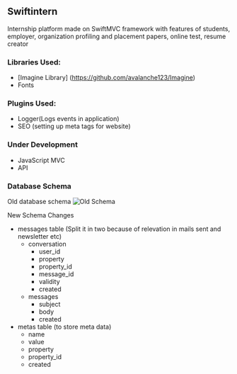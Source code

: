 ## Swiftintern ##
Internship platform made on SwiftMVC framework with features of students, employer, organization profiling and placement papers, online test, resume creator

### Libraries Used: ###
- [Imagine Library] (https://github.com/avalanche123/Imagine)
- Fonts

### Plugins Used: ###
- Logger(Logs events in application)
- SEO (setting up meta tags for website)
 
### Under Development ###
- JavaScript MVC
- API

### Database Schema ###
Old database schema
![Old Schema](https://97737482b27309a5b4daff7d6fc6d47f0100ec30.googledrive.com/secure/AAyT6L-A1dhWZgyYjXsS3_OFBSjoQpO2Y7yjvyqlnkf7FOZoP18BdGHFiWCDxHDqQZYDK4vLA4IwIQbI2u62DmOckwiUGTebznheTjEG624HSHQbG83OImXsn8CWGpsSA0IywzPKFya0h-bxqprXd7uYg3vOKpDAGhkNcgErKyvalt7ag-Y4egnrHEWGBAaxCUaIRwZ371ifXB0JFDc9-eOBPql2l3svLnMCLBpWdIHewXnWAslKA4LCapFTcSAQk_Y3C4TJKACTdqrMNBhzwrc4jybHs9gF3jKcsuRLtX3wmksL00hnv9_K_O7weaZ6TY7KNOMgeXB8FMu1POJzj9c4K_RBmcuKAmfHcSJUVqLxnB6RYc4qbqMeTEAGObH-M5c3XVly8IAnsO_ylukDfwGaMa6OMl_5K7xVjX8ZVvklcGollJl7eZEJaAaZF4Kv2j6fRFvf9cWVzEkhsVm-v3LDkf56cUS3wNr0Tdk6lM3Q85fJ_BAUQ-lWq4xTUbZLNIC6ITmijwkehyoE1O2e7i0SXNxYMccIJxq19hHFNKmsrW1t0H30ZqiyJYMP9pvYXhUkkv9in82LsuUc0FSgNfU2TLGoCS8zAA==/host/0BwUyS5h96GJLfnV6VWZqQlVmdzZPX2hpZFZmVkQwcEJFTUZvekZzemxSTy1VQUtQbG1ySzg/swiftintern.png)

New Schema Changes
- messages table (Split it in two because of relevation in mails sent and newsletter etc)
    - conversation
        - user_id
        - property
        - property_id
        - message_id
        - validity
        - created
    - messages
        - subject
        - body
        - created
- metas table (to store meta data)
    - name
    - value
    - property
    - property_id
    - created
